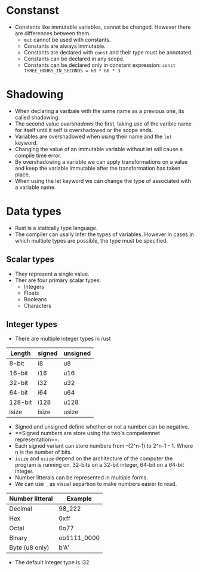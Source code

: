 # Constanst

- Constants like immutable variables, cannot be changed. However there are 
  differences between them.
  - `mut` cannot be used with constants.
  - Constants are always immutable.
  - Constants are declared with `const` and their type must be annotated.
  - Constants can be declared in any scope.
  - Constants can be declared only in constant expression:
    `const THREE_HOURS_IN_SECONDS = 60 * 60 * 3`

# Shadowing

- When declaring a varibale with the same name as a previous one, its called
  shadowing.
- The second value _overshadows_ the first, taking use of the varible name for
  itself until it self is overshadowed or the scope ends.
- Variables are overshadowed when using their name and the `let` keyword.
- Changing the value of an immutable variable without let will cause a compile
  time error.
- By overshadowing a variable we can apply transformations on a value and keep
  the variable immutable after the transformation has taken place.
- When using the let keyword we can change the type of associated with a
  variable name.

# Data types

- Rust is a statically type language.
- The compiler can usally infer the types of variables. However in cases in
  which multiple types are possible, the type must be specified.

## Scalar types

- They represent a single value.
- Ther are four primary scalar types:
  - Integers
  - Floats
  - Booleans
  - Characters

## Integer types

- There are multiple integer types in rust

|  Length | signed | unsigned |
|---------|--------|----------|
| 8-bit   | i8     | u8       |
| 16-bit  | i16    | u16      |
| 32-bit  | i32    | u32      |
| 64-bit  | i64    | u64      |
| 128-bit | i128   | u128     |
| isize   | isize  | usize    |

- Signed and unsigned define whether or not a number can be negative.
- ==Signed numbers are store using the two's compelemnet representation==.
- Each signed variant can store numbers from -(2^n-1) to 2^n-1 - 1. Where n is
  the number of bits.
- `isize` and `usize` depend on the architecture of the computer the program
  is running on. 32-bits on a 32-bit integer, 64-bit on a 64-bit integer.
- Number litterals can be represented in multiple forms. 
- We can use `_` as visual separtion to make numbers easier to read.

| Number litteral | Example     |
|-----------------|-------------|
| Decimal         | 98_222      |
| Hex             | 0xff        |
| Octal           | 0o77        |
| Binary          | ob1111_0000 |
| Byte (u8 only)  | b'A'        |

- The default integer type is i32.
